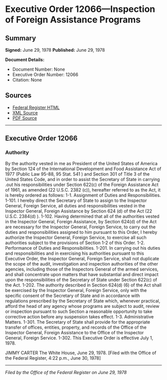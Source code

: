 # Executive Order 12066—Inspection of Foreign Assistance Programs

## Summary

**Signed:** June 29, 1978
**Published:** June 29, 1978

**Document Details:**
- Document Number: None
- Executive Order Number: 12066
- Citation: None

## Sources
- [Federal Register HTML](https://www.presidency.ucsb.edu/documents/executive-order-12066-inspection-foreign-assistance-programs)
- [XML Source](None)
- [PDF Source](None)

---

## Executive Order 12066

### Authority

By the authority vested in me as President of the United States of America by Section 124 of the International Development and Food Assistance Act of 1977 (Public Law 95-88, 95 Stat. 541 ) and Section 301 of Title 3 of the United States Code, and in order to assist the Secretary of State in carrying .out his responsibilities under Section 622(c) of the Foreign Assistance Act of 1961, as amended (22 U.S.C. 2382 (c)), hereafter referred to as the Act, it is hereby ordered as follows: 1-1. Assignment of Duties and Responsibilities.
1-101. I hereby direct the Secretary of State to assign to the Inspector General, Foreign Service, all duties and responsibilities vested in the Inspector General, Foreign Assistance by Section 624 (d) of the Act (22 U.S.C. 2384(d) ).
1-102. Having determined that all of the authorities vested in the Inspector General, Foreign Assistance, by Section 624(d) of the Act are necessary for the Inspector General, Foreign Service, to carry out the duties and responsibilities assigned to him pursuant to this Order, I hereby authorize the Inspector General, Foreign Service, to exercise all such authorities subject to the provisions of Section 1-2 of this Order.
1-2. Performance of Duties and Responsibilities.
1-201. In carrying out his duties and responsibilities and in exercising his authorities pursuant to this Executive Order, the Inspector General, Foreign Service, shall not duplicate the scope of the audit, investigation and inspection authorities of the other agencies, including those of the Inspectors General of the armed services, and shall concentrate upon matters that have substantial and direct impact upon the responsibilities of the Secretary of State under Section 622(c) of the Act.
1-202. The authority described in Section 624(d) (6) of the Act shall be exercised by the Inspector General, Foreign Service, only with the specific consent of the Secretary of State and in accordance with regulations prescribed by the Secretary of State which, whenever practical, afford the head of any agency whose programs are subject to audit, review or inspection pursuant to such Section a reasonable opportunity to take corrective action before any suspension takes effect.
1-3. Administrative Matters.
1-301. The Secretary of State shall provide for the appropriate transfer of offices, entities, property, and records of the Office of the Inspector General, Foreign Assistance to the Office of the Inspector General, Foreign Service.
1-302. This Executive Order is effective July 1, 1978.

JIMMY CARTER
The White House,
June 29, 1978.
[Filed with the Office of the Federal Register, 4:22 p.m., June 30, 1978]

---

*Filed by the Office of the Federal Register on June 29, 1978*

